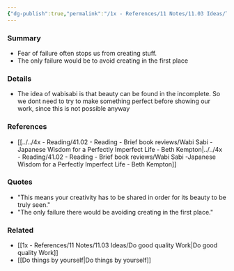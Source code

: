 ```yaml
---
{"dg-publish":true,"permalink":"/1x - References/11 Notes/11.03 Ideas/The only failure is to avoid creating in the first place/","title":"The only failure is to avoid creating in the first place","noteIcon":""}
---
```



### Summary
- Fear of failure often stops us from creating stuff.
- The only failure would be to avoid creating in the first place

### Details
- The idea of wabisabi is that beauty can be found in the incomplete. So we dont need to try to make something perfect before showing our work, since this is not possible anyway

### References
- [[../../4x - Reading/41.02 - Reading - Brief book reviews/Wabi Sabi -Japanese Wisdom for a Perfectly Imperfect Life - Beth Kempton\|../../4x - Reading/41.02 - Reading - Brief book reviews/Wabi Sabi -Japanese Wisdom for a Perfectly Imperfect Life - Beth Kempton]]

### Quotes
- "This means your creativity has to be shared in order for its beauty to be truly seen."
- "The only failure there would be avoiding creating in the first place."

### Related
- [[1x - References/11 Notes/11.03 Ideas/Do good quality Work\|Do good quality Work]]
- [[Do things by yourself\|Do things by yourself]]